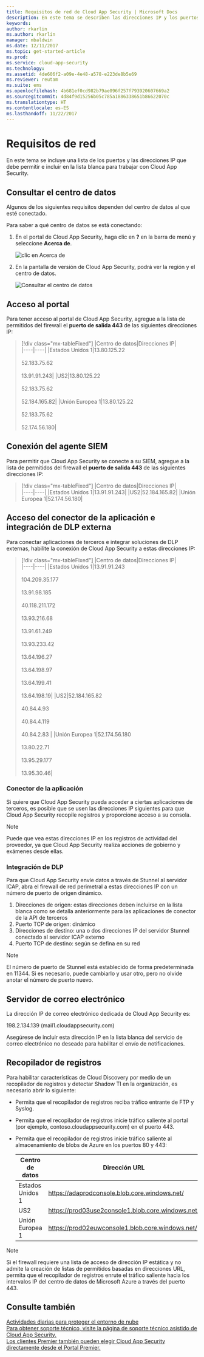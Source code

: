 ```yaml
---
title: Requisitos de red de Cloud App Security | Microsoft Docs
description: En este tema se describen las direcciones IP y los puertos que debe abrir para trabajar con Cloud App Security.
keywords: 
author: rkarlin
ms.author: rkarlin
manager: mbaldwin
ms.date: 12/11/2017
ms.topic: get-started-article
ms.prod: 
ms.service: cloud-app-security
ms.technology: 
ms.assetid: 4de606f2-a09e-4e48-a578-e223de8b5e69
ms.reviewer: reutam
ms.suite: ems
ms.openlocfilehash: 4b681ef0cd982b79ae096f257f793920607669a2
ms.sourcegitcommit: 4d84f9d15256b05c785a1886338651b86622070c
ms.translationtype: HT
ms.contentlocale: es-ES
ms.lasthandoff: 11/22/2017
---
```

# <a name="network-requirements"></a>Requisitos de red

En este tema se incluye una lista de los puertos y las direcciones IP que debe permitir e incluir en la lista blanca para trabajar con Cloud App Security. 


## <a name="view-your-data-center"></a>Consultar el centro de datos

Algunos de los siguientes requisitos dependen del centro de datos al que esté conectado. 

Para saber a qué centro de datos se está conectando:

1. En el portal de Cloud App Security, haga clic en **?** en la barra de menú y seleccione **Acerca de**. 

    ![clic en Acerca de](./media/about-menu.png)

2. En la pantalla de versión de Cloud App Security, podrá ver la región y el centro de datos.

    ![Consultar el centro de datos](./media/data-center.png)

## <a name="portal-access"></a>Acceso al portal

Para tener acceso al portal de Cloud App Security, agregue a la lista de permitidos del firewall el **puerto de salida 443** de las siguientes direcciones IP:  


> [!div class="mx-tableFixed"]
|Centro de datos|Direcciones IP|  
|----|----|
|Estados Unidos 1|13.80.125.22<br></br>52.183.75.62<br></br>13.91.91.243|
|US2|13.80.125.22<br></br>52.183.75.62<br></br>52.184.165.82|
|Unión Europea 1|13.80.125.22<br></br>52.183.75.62<br></br>52.174.56.180|

## <a name="siem-agent-connection"></a>Conexión del agente SIEM

Para permitir que Cloud App Security se conecte a su SIEM, agregue a la lista de permitidos del firewall el **puerto de salida 443** de las siguientes direcciones IP:  


> [!div class="mx-tableFixed"]
|Centro de datos|Direcciones IP|  
|----|----|
|Estados Unidos 1|13.91.91.243|
|US2|52.184.165.82|
|Unión Europea 1|52.174.56.180|

## <a name="app-connector-access-and-external-dlp-integration"></a>Acceso del conector de la aplicación e integración de DLP externa

Para conectar aplicaciones de terceros e integrar soluciones de DLP externas, habilite la conexión de Cloud App Security a estas direcciones IP:


> [!div class="mx-tableFixed"]
|Centro de datos|Direcciones IP|  
|----|----|
|Estados Unidos 1|13.91.91.243 <br></br> 104.209.35.177 <br></br> 13.91.98.185 <br></br> 40.118.211.172 <br></br> 13.93.216.68 <br></br> 13.91.61.249 <br></br> 13.93.233.42 <br></br> 13.64.196.27 <br></br> 13.64.198.97 <br></br> 13.64.199.41 <br></br> 13.64.198.19|
|US2|52.184.165.82<br></br> 40.84.4.93 <br></br> 40.84.4.119 <br></br> 40.84.2.83 |
|Unión Europea 1|52.174.56.180<br></br>13.80.22.71<br></br>13.95.29.177<br></br>13.95.30.46|


### <a name="app-connector"></a>Conector de la aplicación
Si quiere que Cloud App Security pueda acceder a ciertas aplicaciones de terceros, es posible que se usen las direcciones IP siguientes para que Cloud App Security recopile registros y proporcione acceso a su consola. 

> [!NOTE]
>Puede que vea estas direcciones IP en los registros de actividad del proveedor, ya que Cloud App Security realiza acciones de gobierno y exámenes desde ellas. 
  

### <a name="dlp-integration"></a>Integración de DLP

Para que Cloud App Security envíe datos a través de Stunnel al servidor ICAP, abra el firewall de red perimetral a estas direcciones IP con un número de puerto de origen dinámico. 

1.  Direcciones de origen: estas direcciones deben incluirse en la lista blanca como se detalla anteriormente para las aplicaciones de conector de la API de terceros
2.  Puerto TCP de origen: dinámico
3.  Direcciones de destino: una o dos direcciones IP del servidor Stunnel conectado al servidor ICAP externo
4.  Puerto TCP de destino: según se defina en su red

> [!NOTE] 
> El número de puerto de Stunnel está establecido de forma predeterminada en 11344. Si es necesario, puede cambiarlo y usar otro, pero no olvide anotar el número de puerto nuevo.

## <a name="email-server"></a>Servidor de correo electrónico

La dirección IP de correo electrónico dedicada de Cloud App Security es: 

198.2.134.139 (mail1.cloudappsecurity.com)

Asegúrese de incluir esta dirección IP en la lista blanca del servicio de correo electrónico no deseado para habilitar el envío de notificaciones.
    
## <a name="log-collector"></a>Recopilador de registros 

Para habilitar características de Cloud Discovery por medio de un recopilador de registros y detectar Shadow TI en la organización, es necesario abrir lo siguiente:

- Permita que el recopilador de registros reciba tráfico entrante de FTP y Syslog.
- Permita que el recopilador de registros inicie tráfico saliente al portal (por ejemplo, contoso.cloudappsecurity.com) en el puerto 443.
- Permita que el recopilador de registros inicie tráfico saliente al almacenamiento de blobs de Azure en los puertos 80 y 443:
   
    |Centro de datos|Dirección URL|
    |----|----|
    |Estados Unidos 1|https://adaprodconsole.blob.core.windows.net/|
    |US2|https://prod03use2console1.blob.core.windows.net/|
    |Unión Europea 1|https://prod02euwconsole1.blob.core.windows.net/|

> [!NOTE]
> Si el firewall requiere una lista de acceso de dirección IP estática y no admite la creación de listas de permitidos basadas en direcciones URL, permita que el recopilador de registros enrute el tráfico saliente hacia los intervalos IP del centro de datos de Microsoft Azure a través del puerto 443.




## <a name="see-also"></a>Consulte también  
[Actividades diarias para proteger el entorno de nube](daily-activities-to-protect-your-cloud-environment.md)   
[Para obtener soporte técnico, visite la página de soporte técnico asistido de Cloud App Security.](http://support.microsoft.com/oas/default.aspx?prid=16031)   
[Los clientes Premier también pueden elegir Cloud App Security directamente desde el Portal Premier.](https://premier.microsoft.com/)  
  

   